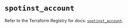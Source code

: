 # `spotinst_account`

Refer to the Terraform Registry for docs: [`spotinst_account`](https://registry.terraform.io/providers/spotinst/spotinst/1.220.3/docs/resources/account).
